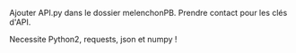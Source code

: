 Ajouter API.py dans le dossier melenchonPB. Prendre contact pour les clés d'API.

Necessite Python2, requests, json et numpy !
